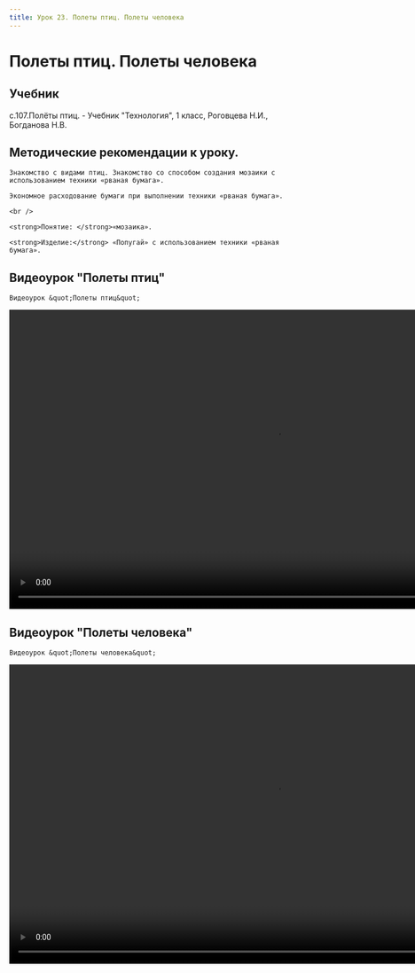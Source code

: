 ```yaml
---
title: Урок 23. Полеты птиц. Полеты человека
---
```


# Полеты птиц. Полеты человека

## Учебник

с.107.Полёты птиц. - Учебник "Технология", 1 класс, Роговцева Н.И., Богданова Н.В.

## Методические рекомендации к уроку.

<p>
	Знакомство с видами птиц. Знакомство со способом создания мозаики с использованием техники «рваная бумага». 
</p>
<p>
	Экономное расходование бумаги при выполнении техники «рваная бумага». 
</p>
<p>
	<br /> 
</p>
<p>
	<strong>Понятие: </strong>«мозаика». 
</p>
<p>
	<strong>Изделие:</strong> «Попугай» с использованием техники «рваная бумага».
</p>

## Видеоурок "Полеты птиц"

<p>
	Видеоурок &quot;Полеты птиц&quot;
</p>


<video width="960" height="540" controls>
  <source src="https://vod-progressive.akamaized.net/exp=1667467199~acl=%2Fvimeo-prod-skyfire-std-us%2F01%2F237%2F15%2F376187537%2F1569581662.mp4~hmac=da11fa6a686ce37caac0a2fc4e2fa6e80ce08f0a57cba09e2f6d0f50aaf7beb1/vimeo-prod-skyfire-std-us/01/237/15/376187537/1569581662.mp4" type="video/mp4">
Your browser does not support the video tag.
</video>


## Видеоурок "Полеты человека"

<p>
	Видеоурок &quot;Полеты человека&quot;
</p>


<video width="960" height="540" controls>
  <source src="https://vod-progressive.akamaized.net/exp=1667469172~acl=%2Fvimeo-prod-skyfire-std-us%2F01%2F237%2F15%2F376188806%2F1569588325.mp4~hmac=535b75dfee459af17f9ec4af56cda0e78710adc4dc2949d80e358dc5e6e64eac/vimeo-prod-skyfire-std-us/01/237/15/376188806/1569588325.mp4" type="video/mp4">
Your browser does not support the video tag.
</video>
